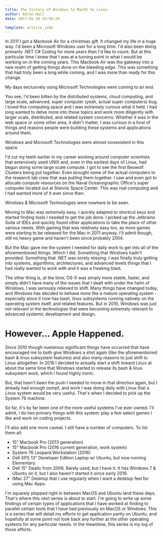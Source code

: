 ```yaml
---
title: The Victory of Windows to MacOS to Linux
author: Adron Hall
date: 2017-05-30 19:50:28

template: article.jade
---
```

In 2011 I got a Macbook Air for a christmas gift. It changed my life in a huge way. I'd been a Microsoft Windows user for a long time. I'd also been doing primarily .NET C# Coding for more years than I'd like to count. But at this particular time I knew that I was at a turning point in what I would be working on in the coming years. This Macbook Air was the gateway into a new realm of getting things done on the bleeding edge. This was something that had truly been a long while coming, and I was more than ready for this change.

My days exclusively using Microsoft Technologies were coming to an end.

<span class="more"></span>
 
You see, I'd been bitten by the distributed systems, cloud computing, and large scale, advanced, super computer (yeah, actual super computers) bug. I loved this computing space and I was extremely curious what it held. I had long wanted to delve more into these topics and work more diligently with larger scale, distributed, and related system concerns. Whether it was in the web space or some other area, it didn't matter, I was curious in a host of things and reasons people were building these systems and applications around them.

Windows and Microsoft Technologies were almost nonexistent in this space.

I'd cut my teeth earlier in my career working around computer scientists that extensively used UNIX and, even in the earliest days of Linux, had begun doing some large scale compute. I got to see the first Beowolf Clusters being put together. Even brought some of the actual computers to the research lab crew that was putting them together. I saw and even got to allocate *compute* resources on the Naval Oceanographic Office's super computer located out at Stennis Space Center. This was real computing and I had wanted more of it ever since then.

Windows & Microsoft Technologies were nowhere to be seen.

Moving to Mac was extremely easy. I quickly adapted to shortcut keys and started finding tools I needed to get the job done. I picked up the Jetbrains Suite of IDEs and quickly found other applications to take the place of other various needs. With gaming that was relatively easy too, as more games were starting to be released for the Mac in 2011 anyway. I'll admit though, still no heavy game and haven't been since probably 2004.

But the Mac gave me the system I needed for daily work to get into all of the aforementioned things. Which I did. Something that Windows hadn't provided. Something that .NET was sorely missing. I was finally truly getting into systems, algorithms, architectures, and advanced levels things that I had really wanted to work with and it was a freaking blast.

The other thing is, at the time, OS-X was simply more stable, faster, and simply didn't have many of the issues that I dealt with under the helm of Windows. I was seriously relieved to shift. Many things have changed today, and Windows has decided to behave more like a mature operating system - especially since it now has bash, linux subsystems running natively on the operating system itself, and related features. But in 2010, Windows was just not relevant in the technologies that were becoming extremely relevant to advanced systemic development and design.

# However... Apple Happened.

Since 2010 though numerous significant things have occurred that have encouraged me to both give Windows a shot again (like the aforementioned bash & linux subsystem features) and also many reasons to just shift to Linux altogether. In 2016 I decided to actually start a shift toward Linux at about the same time that Windows started to release its bash & linux subsystem work, which I found highly ironic.

But, that hasn't been the push I needed to move in that direction again, but I already had enough oompf, and work I was doing daily with Linux that a Linux system would be very useful. That's when I decided to pick up the System 76 machine.

So far, it's by far been one of the more useful systems I've ever owned. I'll admit, I do two primary things with this system: play a few select games I like and work on coding projects.

I'll also add one more caveat. I still have a number of computers. To list them all:

* 15" Macbook Pro (2013 generation)
* 15" Macbook Pro (2016 current generation, work system)
* System 76 Leopard Workstation (2016)
* Dell XPS 13" Developer Edition Laptop w/ Ubuntu, but now running Elementary.
* Dell 15" Dealio from 2006. Rarely used, but I have it. It has Windows 7 & Ubuntu on it, but I also haven't started it since early 2016.
* iMac 27" Desktop that I use regularly when I want a desktop feel for using Mac Apps.

I'm squarely plopped right in between MacOS and Ubuntu land these days. That's where this next series is about to start. I'm going to write up some findings of certain types of applications that I have worked at finding to parallel certain tools that I have had previously on MacOS or Windows. This is a series that will detail my efforts to get application parity on Ubuntu, and hopefully at some point not look back any further at the other operating systems for any particular needs. In the meantime, this series is my log of those efforts.
